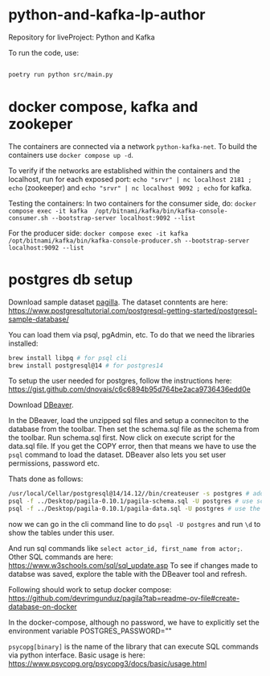 # python-and-kafka-lp-author
Repository for liveProject: Python and Kafka

To run the code, use: 

```bash

poetry run python src/main.py

```

# docker compose, kafka and zookeper

The containers are connected via a network `python-kafka-net`. To build the containers use `docker compose up -d`. 

To verify if the networks are established within the containers and the localhost, run 
for each exposed port: `echo "srvr" | nc localhost 2181 ; echo` (zookeeper) and `echo "srvr" | nc localhost 9092 ; echo` for kafka.

Testing the containers: In two containers for the consumer side, do:
`docker compose exec -it kafka  /opt/bitnami/kafka/bin/kafka-console-consumer.sh --bootstrap-server localhost:9092 --list`

For the producer side: 
`docker compose exec -it kafka  /opt/bitnami/kafka/bin/kafka-console-producer.sh --bootstrap-server localhost:9092 --list`

# postgres db setup

Download sample dataset [pagilla](https://github.com/devrimgunduz/pagila). The dataset conntents are here: https://www.postgresqltutorial.com/postgresql-getting-started/postgresql-sample-database/

You can load them via psql, pgAdmin, etc.
To do that we need the libraries installed:
```sh
brew install libpq # for psql cli
brew install postgresql@14 # for postgres14
```
To setup the user needed for postgres, follow the instructions here: https://gist.github.com/dnovais/c6c6894b95d764be2aca9736436edd0e

Download [DBeaver](https://dbeaver.io/). 

In the DBeaver, load the unzipped sql files and setup a conneciton to the database from the toolbar. Then set the schema.sql file as the schema from the toolbar.
Run schema.sql first. Now click on execute script for the data.sql file. If you get the COPY error, then that means we have to use the `psql` command to load the dataset.
DBeaver also lets you set user permissions, password etc. 

Thats done as follows:

```sh
/usr/local/Cellar/postgresql@14/14.12//bin/createuser -s postgres # add user 
psql -f ../Desktop/pagila-0.10.1/pagila-schema.sql -U postgres # use schema file as schema
psql -f ../Desktop/pagila-0.10.1/pagila-data.sql -U postgres # use the data file as databse, gets laoded to a database with the name "postgres"
```
now we can go in the cli command line to do `psql -U postgres` and run `\d` to show the tables under this user.

And run sql commands like `select actor_id, first_name from actor;`. Other SQL commands are here: https://www.w3schools.com/sql/sql_update.asp
To see if changes made to databse was saved, explore the table with the DBeaver tool and refresh.

Following should work to setup docker compose: https://github.com/devrimgunduz/pagila?tab=readme-ov-file#create-database-on-docker

In the docker-compose, although no password, we have to explicitly set the environment variable POSTGRES_PASSWORD=""  

`psycopg[binary]` is the name of the library that can execute SQL commands via python interface. Basic usage is here: https://www.psycopg.org/psycopg3/docs/basic/usage.html

